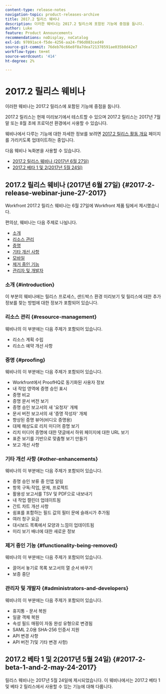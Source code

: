 ```yaml
---
content-type: release-notes
navigation-topic: product-releases-archive
title: 2017.2 릴리스 웨비나
description: 이러한 웨비나는 2017.2 릴리스에 포함된 기능에 중점을 둡니다.
author: Luke
feature: Product Announcements
recommendations: noDisplay, noCatalog
exl-id: 97091ac4-f5de-4256-aa24-f96d083ced49
source-git-commit: 76deb76c66e8f8a7dea721378591ae035b8d42e7
workflow-type: tm+mt
source-wordcount: '414'
ht-degree: 2%

---
```


# 2017.2 릴리스 웨비나

이러한 웨비나는 2017.2 릴리스에 포함된 기능에 중점을 둡니다. 

2017.2 릴리스는 현재 미리보기에서 테스트할 수 있으며 2017.2 릴리스는 2017년 7월 말 또는 8월 초에 프로덕션 환경에서 사용할 수 있습니다.

웨비나에서 다루는 기능에 대한 자세한 정보를 보려면 [2017.2 릴리스 활동 개요](../../../../product-announcements/product-releases/quarterly-release-archive/2017.2-release-activity/2017.2-release-activity-overview.md) 페이지를 가리키도록 업데이트하는 중입니다.

다음 웨비나 녹화본을 사용할 수 있습니다.

* [2017.2 릴리스 웨비나 (2017년 6월 27일)](#2017-2-release-webinar-june-27-2017)
* [2017.2 베타 1 및 2(2017년 5월 24일)](#2017-2-beta-1-and-2-may-24-2017)

## 2017.2 릴리스 웨비나 (2017년 6월 27일) {#2017-2-release-webinar-june-27-2017}

Workfront 2017.2 릴리스 웨비나는 6월 27일에 Workfront 제품 팀에서 제시했습니다.  

편의상, 웨비나는 다음 주제로 나뉩니다.

* [소개](#introduction)
* [리소스 관리](#resource-management)
* [증명](#proofing)
* [기타 개선 사항](#other-enhancements)
* [모바일](#mobile)
* [제거 중인 기능](#functionality-being-removed)
* [관리자 및 개발자](#administrators-and-developers)

### 소개 {#introduction}

이 부분의 웨비나에는 릴리스 프로세스, 샌드박스 환경 미리보기 및 릴리스에 대한 추가 정보를 찾는 방법에 대한 정보가 포함되어 있습니다.

### 리소스 관리 {#resource-management}

웨비나의 이 부분에는 다음 주제가 포함되어 있습니다.

* 리소스 계획 수립
* 리소스 예약 개선 사항

### 증명 {#proofing}

웨비나의 이 부분에는 다음 주제가 포함되어 있습니다.

* Workfront에서 ProofHQ로 동기화된 사용자 정보
* 내 작업 영역에 증명 승인 표시
* 증명 비교
* 증명 문서 버전 보기
* 증명 승인 보고서의 새 &#39;요청자&#39; 개체
* 문서 버전 보고서의 새 &#39;증명 작성자&#39; 개체
* 향상된 증명 뷰어(비디오 증명용)
* 대체 해상도로 리치 미디어 증명 보기
* 리치 미디어 증명에 대한 댓글에서 하위 페이지에 대한 URL 보기
* 표준 보기를 기반으로 맞춤형 보기 만들기
* 보고 개선 사항

### 기타 개선 사항 {#other-enhancements}

웨비나의 이 부분에는 다음 주제가 포함되어 있습니다.

* 증명 승인 보류 중 인앱 알림
* 항목 구독:작업, 문제, 프로젝트
* 활용성 보고서를 TSV 및 PDF으로 내보내기
* 내 작업 캘린더 업데이트됨
* 간트 차트 개선 사항
* 쉼표를 포함하는 필드 값의 필터 문에 슬래시가 추가됨
* 여러 청구 요금
* 대시보드 목록에서 모양과 느낌이 업데이트됨
* 미리 보기 배너에 대한 새로운 정보

### 제거 중인 기능 {#functionality-being-removed}

웨비나의 이 부분에는 다음 주제가 포함되어 있습니다.

* 끌어서 놓기로 목록 보고서의 열 순서 바꾸기
* 보증 중단

### 관리자 및 개발자 {#administrators-and-developers}

웨비나의 이 부분에는 다음 주제가 포함되어 있습니다.

* 휴지통 - 문서 복원
* 일괄 객체 복원
* 속성 필드 매핑이 자동 완성 유형으로 변경됨
* SAML 2.0용 SHA-256 인증서 지원
* API 변경 사항
* API 버전 7(및 기타 변경 사항)

## 2017.2 베타 1 및 2(2017년 5월 24일) {#2017-2-beta-1-and-2-may-24-2017}

릴리스 웨비나는 2017년 5월 24일에 제시되었습니다. 이 웨비나에서는 2017.2 베타 1 및 베타 2 릴리스에서 사용할 수 있는 기능에 대해 다룹니다.
